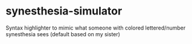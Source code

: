 # synesthesia-simulator
Syntax highlighter to mimic what someone with colored lettered/number synesthesia sees (default based on my sister)
